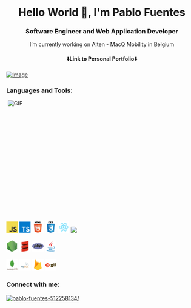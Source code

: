 <h1 align="center">Hello World 👋, I'm Pablo Fuentes</h1>
<h3 align="center">Software Engineer and Web Application Developer</h3>

<p align="center">I’m currently working on Alten - MacQ Mobility in Belgium</p>

<h4 align="center">⬇️Link to Personal Portfolio⬇️</h4>

<a href="https://pablofuentes.vercel.app/" target="_blank">
  <img src="https://github.com/user-attachments/assets/be86c018-c026-4fad-95ab-a0b474543b74" alt="Image" />
</a>
<h3 align="left">Languages and Tools:</h3>
<img align="right" alt="GIF" src="https://github.com/abhisheknaiidu/abhisheknaiidu/blob/master/code.gif?raw=true" width="500" height="320" />
<code><img height="30" src="https://raw.githubusercontent.com/github/explore/80688e429a7d4ef2fca1e82350fe8e3517d3494d/topics/javascript/javascript.png"></code>
<code><img height="30" src="https://raw.githubusercontent.com/devicons/devicon/master/icons/typescript/typescript-original.svg"></code>
<code><img height="30" src="https://raw.githubusercontent.com/devicons/devicon/master/icons/html5/html5-original-wordmark.svg"></code>
<code><img height="30" src="https://raw.githubusercontent.com/devicons/devicon/master/icons/css3/css3-original-wordmark.svg"></code>
<code><img height="30" src="https://raw.githubusercontent.com/github/explore/80688e429a7d4ef2fca1e82350fe8e3517d3494d/topics/react/react.png"></code>
<code><img height="30" src="https://angular.io/assets/images/logos/angular/angular.svg"></code>
<br/>
<br/>
<code><img height="30" src="https://raw.githubusercontent.com/github/explore/80688e429a7d4ef2fca1e82350fe8e3517d3494d/topics/nodejs/nodejs.png"></code>
<code><img height="30" src="https://raw.githubusercontent.com/devicons/devicon/master/icons/scala/scala-original.svg"></code>
<code><img height="30" src="https://raw.githubusercontent.com/devicons/devicon/master/icons/php/php-original.svg"></code>
<code><img height="30" src="https://raw.githubusercontent.com/devicons/devicon/master/icons/java/java-original.svg"></code>
<br/>
<br/>
<code><img height="30" src="https://raw.githubusercontent.com/devicons/devicon/master/icons/mongodb/mongodb-original-wordmark.svg"></code>
<code><img height="30" src="https://raw.githubusercontent.com/github/explore/80688e429a7d4ef2fca1e82350fe8e3517d3494d/topics/mysql/mysql.png"></code>
<code><img height="30" src="https://raw.githubusercontent.com/github/explore/80688e429a7d4ef2fca1e82350fe8e3517d3494d/topics/firebase/firebase.png"></code>
<code><img height="30" src="https://raw.githubusercontent.com/github/explore/80688e429a7d4ef2fca1e82350fe8e3517d3494d/topics/git/git.png"></code>
<h3 align="left">Connect with me:</h3>
<p align="left">
<a href="https://linkedin.com/in/pablo-fuentes-512258134/" target="blank"><img align="center" src="https://raw.githubusercontent.com/rahuldkjain/github-profile-readme-generator/master/src/images/icons/Social/linked-in-alt.svg" alt="pablo-fuentes-512258134/" height="30" width="40" /></a>
</p>

